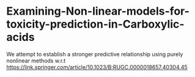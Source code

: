 # Examining-Non-linear-models-for-toxicity-prediction-in-Carboxylic-acids
We attempt to establish a stronger predictive relationship using purely nonlinear methods w.r.t https://link.springer.com/article/10.1023/B:RUGC.0000018657.40304.45

